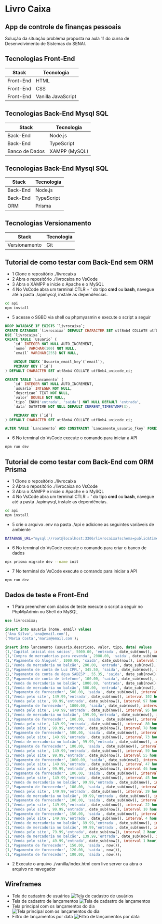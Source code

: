 # Livro Caixa
## App de controle de finanças pessoais
Solução da situação problema proposta na aula 11 do curso de Desenvolvimento de Sistemas do SENAI.
## Tecnologias Front-End
|Stack|Tecnologia|
|-|-|
|Front-End|HTML|
|Front-End|CSS|
|Front-End|Vanilla JavaScript|
## Tecnologias Back-End Mysql SQL
|Stack|Tecnologia|
|-|-|
|Back-End|Node.js|
|Back-End|TypeScript|
|Banco de Dados|XAMPP (MySQL)|
## Tecnologias Back-End Mysql SQL
|Stack|Tecnologia|
|-|-|
|Back-End|Node.js|
|Back-End|TypeScript|
|ORM|Prisma|
## Tecnologias Versionamento
|Stack|Tecnologia|
|-|-|
|Versionamento|Git|

## Tutorial de como testar com Back-End sem ORM
- 1 Clone o repositório ./livrocaixa
- 2 Abra o repositório ./livrocaixa no VsCode
- 3 Abra o XAMPP e inicie o Apache e o MySQL
- 4 No VsCode abra um terminal CTLR + ' do tipo **cmd** ou **bash**, navegue até a pasta ./apimysql, instale as dependências.
```bash
cd api
npm install
```
- 5 acesse o SGBD via shell ou phpmyasmin e execute o script a seguir
```sql
DROP DATABASE IF EXISTS `livrocaixa`;
CREATE DATABASE `livrocaixa` DEFAULT CHARACTER SET utf8mb4 COLLATE utf8mb4_unicode_ci;
USE `livrocaixa`;
CREATE TABLE `Usuario` (
    `id` INTEGER NOT NULL AUTO_INCREMENT,
    `nome` VARCHAR(100) NOT NULL,
    `email` VARCHAR(255) NOT NULL,

    UNIQUE INDEX `Usuario_email_key`(`email`),
    PRIMARY KEY (`id`)
) DEFAULT CHARACTER SET utf8mb4 COLLATE utf8mb4_unicode_ci;

CREATE TABLE `Lancamento` (
    `id` INTEGER NOT NULL AUTO_INCREMENT,
    `usuario` INTEGER NOT NULL,
    `descricao` TEXT NOT NULL,
    `valor` DOUBLE NOT NULL,
    `tipo` ENUM('entrada', 'saida') NOT NULL DEFAULT 'entrada',
    `data` DATETIME NOT NULL DEFAULT CURRENT_TIMESTAMP(3),

    PRIMARY KEY (`id`)
) DEFAULT CHARACTER SET utf8mb4 COLLATE utf8mb4_unicode_ci;

ALTER TABLE `Lancamento` ADD CONSTRAINT `Lancamento_usuario_fkey` FOREIGN KEY (`usuario`) REFERENCES `Usuario`(`id`) ON DELETE RESTRICT ON UPDATE CASCADE;
```
- 6 No terminal do VsCode execute o comando para iniciar a API
```bash
npm run dev
```
## Tutorial de como testar com Back-End com ORM Prisma
- 1 Clone o repositório ./livrocaixa
- 2 Abra o repositório ./livrocaixa no VsCode
- 3 Abra o XAMPP e inicie o Apache e o MySQL
- 4 No VsCode abra um terminal CTLR + ' do tipo **cmd** ou **bash**, navegue até a pasta ./apimysql, instale as dependências.
```bash
cd api
npm install
```
- 5 crie o arquivo .env na pasta ./api e adicione as seguintes variáveis de ambiente
```bash
DATABASE_URL="mysql://root@localhost:3306/livrocaixa?schema=public&timezone=utc"
```
- 6 No terminal do VsCode execute o comando para criar o banco de dados
```bash
npx prisma migrate dev --name init
```
- 7 No terminal do VsCode execute o comando para iniciar a API
```bash
npm run dev
```

## Dados de teste e Front-End
- 1 Para preencher com dados de teste execute o script a seguir no PhpMyAdmin ou Shell do MySQL
```sql
use livrocaixa;

insert into usuario (nome, email) values
('Ana Silva','ana@email.com'),
('Maria Costa','maria@email.com');

insert into lancamento (usuario,descricao, valor, tipo, data) values
(1,'Capital inicial dos sócios', 5000.00, 'entrada', date_sub(now(), interval 200 hour)),
(1,'Compra de mercadorias para revenda', 2000.00, 'saida', date_sub(now(), interval 199 hour)),
(1,'Pagamento do Aluguel', 1000.00, 'saida', date_sub(now(), interval 198 hour)),
(2,'Venda de mercadoria no balcão', 200.00, 'entrada', date_sub(now(), interval 186 hour)),
(2,'Pagamento de conta de Luz CPFL', 345.50, 'saida', date_sub(now(), interval 180 hour)),
(2,'Pagamento de conta de água SABESP', 55.35, 'saida', date_sub(now(), interval 170 hour)),
(2,'Pagamento de conta de telefone', 100.00, 'saida', date_sub(now(), interval 168 hour)),
(1,'Venda de mercadoria no balcão', 1000.00, 'entrada', date_sub(now(), interval 165 hour)),
(1,'Venda de mercadoria no balcão', 500.00, 'entrada', date_sub(now(), interval 159 hour)),
(1,'Pagamento de fornecedor', 500.00, 'saida', date_sub(now(), interval 148 hour)),
(1,'Venda pelo site', 149.99,'entrada', date_sub(now(), interval 102 hour)),
(1,'Venda pelo site', 99.99,'entrada', date_sub(now(), interval 97 hour)),
(1,'Pagamento de fornecedor', 1000.00, 'saida', date_sub(now(), interval 96 hour)),
(1,'Venda pelo site', 149.99,'entrada', date_sub(now(), interval 95 hour)),
(1,'Venda de mercadoria no balcão', 199.99,'entrada', date_sub(now(), interval 94 hour)),
(1,'Pagamento de fornecedor', 100.00, 'saida', date_sub(now(), interval 90 hour)),
(1,'Venda pelo site', 149.99,'entrada', date_sub(now(), interval 80 hour)),
(1,'Venda pelo site', 99.99,'entrada', date_sub(now(), interval 78 hour)),
(1,'Pagamento de fornecedor', 500.00, 'saida', date_sub(now(), interval 75 hour)),
(1,'Venda pelo site', 149.99,'entrada', date_sub(now(), interval 73 hour)),
(1,'Venda de mercadoria no balcão', 99.99,'entrada', date_sub(now(), interval 70 hour)),
(1,'Pagamento de fornecedor', 100.00, 'saida', date_sub(now(), interval 65 hour)),
(1,'Venda pelo site', 149.99,'entrada', date_sub(now(), interval 59 hour)),
(2,'Venda pelo site', 99.99,'entrada', date_sub(now(), interval 55 hour)),
(2,'Pagamento de fornecedor', 1000.00, 'saida', date_sub(now(), interval 48 hour)),
(2,'Venda pelo site', 149.99,'entrada', date_sub(now(), interval 47 hour)),
(2,'Venda pelo site', 99.99,'entrada', date_sub(now(), interval 46 hour)),
(2,'Pagamento de fornecedor', 100.00, 'saida', date_sub(now(), interval 7 hour)),
(2,'Venda pelo site', 149.99,'entrada', date_sub(now(), interval 45 hour)),
(2,'Venda de mercadoria no balcão', 99.99,'entrada', date_sub(now(), interval 44 hour)),
(2,'Pagamento de fornecedor', 100.00, 'saida', date_sub(now(), interval 30 hour)),
(2,'Venda pelo site', 149.99,'entrada', date_sub(now(), interval 29 hour)),
(2,'Venda de mercadoria no balcão', 99.99,'entrada', date_sub(now(), interval 28 hour)),
(1,'Pagamento de fornecedor', 100.00, 'saida', date_sub(now(), interval 27 hour)),
(1,'Venda pelo site', 149.99,'entrada', date_sub(now(), interval 22 hour)),
(1,'Venda pelo site', 99.99,'entrada', date_sub(now(), interval 10 hour)),
(1,'Pagamento de fornecedor', 150.00, 'saida', date_sub(now(), interval 5 hour)),
(1,'Venda pelo site', 149.99,'entrada', date_sub(now(), interval 4 hour)),
(1,'Venda de mercadoria no balcão', 89.99,'entrada', date_sub(now(), interval 3 hour)),
(1,'Venda de mercadoria no balcão', 99.99,'entrada', date_sub(now(), interval 3 hour)),
(1,'Venda pelo site', 79.99,'entrada', date_sub(now(), interval 2 hour)),
(1,'Venda de mercadoria no balcão', 139.99,'entrada', date_sub(now(), interval 2 hour)),
(1,'Venda pelo site', 49.99,'entrada', date_sub(now(), interval 1 hour)),
(1,'Pagamento de fornecedor', 150.00, 'saida', now()),
(1,'Pagamento de fornecedor', 120.00, 'saida', now()),
(1,'Pagamento de fornecedor', 100.00, 'saida', now());
```
- 2 Execute o arquivo ./vanilla/index.html com live server ou abra o arquivo no navegador

## Wireframes
- Tela de cadastro de usuários
![Tela de cadastro de usuários](./wireframe1.png)
- Tela de cadastro de lançamentos
![Tela de cadastro de lançamentos](./wireframe2.png)
- Tela principal com os lançamentos do dia
![Tela principal com os lançamentos do dia](./wireframe3.png)
- Filtro de lançamentos por data
![Filtro de lançamentos por data](./wireframe4.png)

